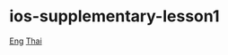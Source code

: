 ios-supplementary-lesson1
=========================
[Eng](http://www.sixpacksumo.com/ios-supplementary-lesson-1-extending-nslog/)
[Thai](http://www.sixpacksumo.com/ios-supplementary-lesson-1-%E0%B9%80%E0%B8%9E%E0%B8%B4%E0%B9%88%E0%B8%A1%E0%B8%84%E0%B8%A7%E0%B8%B2%E0%B8%A1%E0%B8%AA%E0%B8%B2%E0%B8%A1%E0%B8%B2%E0%B8%A3%E0%B8%96-nslog/)
